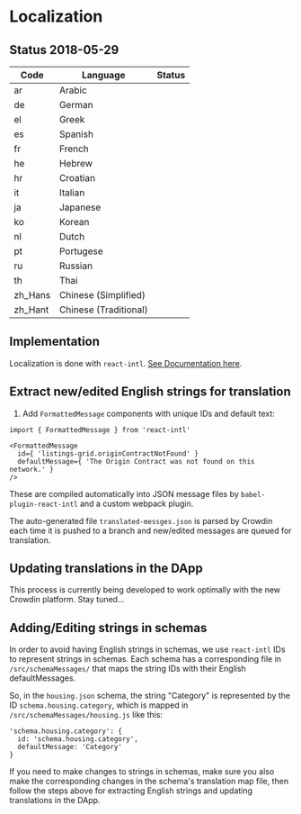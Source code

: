 # Localization

## Status 2018-05-29

| Code | Language | Status |
| ---- | -------- | ------ |
| ar | Arabic |  |
| de | German |  |
| el | Greek  |  |
| es | Spanish |  |
| fr | French |   |
| he | Hebrew | |
| hr | Croatian |  |
| it | Italian |   |
| ja | Japanese |  |
| ko | Korean |   |
| nl | Dutch |  |
| pt | Portugese |  |
| ru | Russian |  |
| th | Thai |  |
| zh_Hans | Chinese (Simplified) |  |
| zh_Hant | Chinese (Traditional) |  ||

## Implementation

Localization is done with `react-intl`. [See Documentation here](https://github.com/yahoo/react-intl/wiki).

## Extract new/edited English strings for translation

1) Add `FormattedMessage` components with unique IDs and default text:

```
import { FormattedMessage } from 'react-intl'

<FormattedMessage
  id={ 'listings-grid.originContractNotFound' }
  defaultMessage={ 'The Origin Contract was not found on this network.' }
/>
```
These are compiled automatically into JSON message files by `babel-plugin-react-intl` and a custom webpack plugin.

The auto-generated file `translated-messges.json` is parsed by Crowdin each time it is pushed to a branch and new/edited messages are queued for translation.

## Updating translations in the DApp

This process is currently being developed to work optimally with the new Crowdin platform. Stay tuned...

## Adding/Editing strings in schemas

In order to avoid having English strings in schemas, we use `react-intl` IDs to represent strings in schemas. Each schema has a corresponding file in `/src/schemaMessages/` that maps the string IDs with their English defaultMessages.

So, in the `housing.json` schema, the string "Category" is represented by the ID `schema.housing.category`, which is mapped in `/src/schemaMessages/housing.js` like this:
```
'schema.housing.category': {
  id: 'schema.housing.category',
  defaultMessage: 'Category'
}
```

If you need to make changes to strings in schemas, make sure you also make the corresponding changes in the schema's translation map file, then follow the steps above for extracting English strings and updating translations in the DApp.
